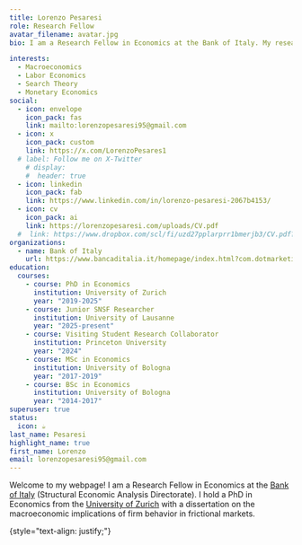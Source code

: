 ```yaml
---
title: Lorenzo Pesaresi
role: Research Fellow 
avatar_filename: avatar.jpg
bio: I am a Research Fellow in Economics at the Bank of Italy. My research interests are in Macroeconomics, Labor Economics, Search Theory, and Monetary Economics.

interests:
  - Macroeconomics
  - Labor Economics
  - Search Theory
  - Monetary Economics
social:
  - icon: envelope
    icon_pack: fas
    link: mailto:lorenzopesaresi95@gmail.com
  - icon: x
    icon_pack: custom
    link: https://x.com/LorenzoPesares1
  # label: Follow me on X-Twitter
    # display:
    #  header: true
  - icon: linkedin
    icon_pack: fab
    link: https://www.linkedin.com/in/lorenzo-pesaresi-2067b4153/
  - icon: cv
    icon_pack: ai
    link: https://lorenzopesaresi.com/uploads/CV.pdf
  #  link: https://www.dropbox.com/scl/fi/uzd27pplarprr1bmerjb3/CV.pdf?rlkey=m3holu19pm0dyd8xicchp6tko&dl=0
organizations:
  - name: Bank of Italy
    url: https://www.bancaditalia.it/homepage/index.html?com.dotmarketing.htmlpage.language=1
education:
  courses:
    - course: PhD in Economics
      institution: University of Zurich
      year: "2019-2025"
    - course: Junior SNSF Researcher
      institution: University of Lausanne
      year: "2025-present"
    - course: Visiting Student Research Collaborator
      institution: Princeton University
      year: "2024"
    - course: MSc in Economics
      institution: University of Bologna
      year: "2017-2019"
    - course: BSc in Economics
      institution: University of Bologna
      year: "2014-2017"
superuser: true
status:
  icon: ☕️
last_name: Pesaresi
highlight_name: true
first_name: Lorenzo
email: lorenzopesaresi95@gmail.com
---
```

Welcome to my webpage! I am a Research Fellow in Economics at the [Bank of Italy](https://www.bancaditalia.it/homepage/index.html?com.dotmarketing.htmlpage.language=1) (Structural Economic Analysis Directorate). I hold a PhD in Economics from the [University of Zurich](https://www.econ.uzh.ch/en/study/phd/zurichgse.html) with a dissertation on the macroeconomic implications of firm behavior in frictional markets. 

{style="text-align: justify;"}
